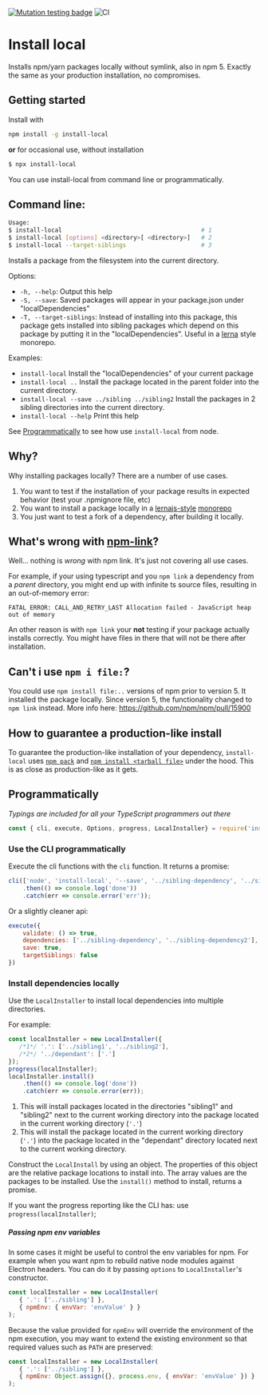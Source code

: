 [![Mutation testing badge](https://img.shields.io/endpoint?style=flat&url=https%3A%2F%2Fbadge-api.stryker-mutator.io%2Fgithub.com%2Fnicojs%2Fnode-install-local%2Fmaster)](https://dashboard.stryker-mutator.io/reports/github.com/nicojs/node-install-local/master)
![CI](https://github.com/nicojs/node-install-local/workflows/CI/badge.svg)

# Install local

Installs npm/yarn packages locally without symlink, also in npm 5. Exactly the same as your production installation, no compromises.

## Getting started

Install with

```bash
npm install -g install-local
```

**or** for occasional use, without installation

```bash
$ npx install-local
```

You can use install-local from command line or programmatically.

## Command line:

```bash
Usage: 
$ install-local                                       # 1
$ install-local [options] <directory>[ <directory>]   # 2
$ install-local --target-siblings                     # 3
```

Installs a package from the filesystem into the current directory.

Options:


* `-h, --help`: Output this help
* `-S, --save`: Saved packages will appear in your package.json under "localDependencies"
* `-T, --target-siblings`: Instead of installing into this package, this package gets installed into sibling packages
which depend on this package by putting it in the "localDependencies".
Useful in a [lerna](https://github.com/lerna/lerna) style monorepo.

Examples:
* `install-local`
Install the "localDependencies" of your current package
* `install-local ..`
Install the package located in the parent folder into the current directory.
* `install-local --save ../sibling ../sibling2`
Install the packages in 2 sibling directories into the current directory.
* `install-local --help`
Print this help

See [Programmatically](#programmatically) to see how use `install-local` from node.

## Why?

Why installing packages locally? There are a number of use cases.

1. You want to test if the installation of your package results in expected behavior (test your .npmignore file, etc)
1. You want to install a package locally in a [lernajs-style](http://lernajs.io/) [monorepo](https://github.com/babel/babel/blob/master/doc/design/monorepo.md)
1. You just want to test a fork of a dependency, after building it locally.

## What's wrong with [npm-link](https://docs.npmjs.com/cli/link)?

Well... nothing is _wrong_ with npm link. It's just not covering all use cases. 

For example, if your using typescript and you `npm link` a dependency from a _parent_ directory, you might end up with infinite ts source files, resulting in an out-of-memory error:

```
FATAL ERROR: CALL_AND_RETRY_LAST Allocation failed - JavaScript heap out of memory
```

An other reason is with `npm link` your **not** testing if your package actually installs correctly. You might have files in there that will not be there after installation.

## Can't i use `npm i file:`?

You could use `npm install file:..` versions of npm prior to version 5. It installed the package locally. Since version 5, the functionality changed to `npm link` instead. More info here: https://github.com/npm/npm/pull/15900

## How to guarantee a production-like install

To guarantee the production-like installation of your dependency, `install-local` uses [`npm pack`](https://docs.npmjs.com/cli/pack) and [`npm install <tarball file>`](https://docs.npmjs.com/cli/install) under the hood. This is as close as production-like as it gets.

## Programmatically

_Typings are included for all your TypeScript programmers out there_

```javascript
const { cli, execute, Options, progress, LocalInstaller} = require('install-local');
```

### Use the CLI programmatically

Execute the cli functions with the `cli` function. It returns a promise:

```javascript
cli(['node', 'install-local', '--save', '../sibling-dependency', '../sibling-dependency2'])
    .then(() => console.log('done'))
    .catch(err => console.error('err'));
```

Or a slightly cleaner api:

```javascript
execute({ 
    validate: () => true, 
    dependencies: ['../sibling-dependency', '../sibling-dependency2'], 
    save: true, 
    targetSiblings: false 
})
```

### Install dependencies locally

Use the `LocalInstaller` to install local dependencies into multiple directories.

For example:

```javascript
const localInstaller = new LocalInstaller({
   /*1*/ '.': ['../sibling1', '../sibling2'],
   /*2*/ '../dependant': ['.']
});
progress(localInstaller);
localInstaller.install()
    .then(() => console.log('done'))
    .catch(err => console.error(err));
```

1. This will install packages located in the directories "sibling1" and "sibling2" next to the current working directory into the package located in the current working directory (`'.'`) 
2. This will install the package located in the current working directory (`'.'`) into the package located in 
the "dependant" directory located next to the current working directory.

Construct the `LocalInstall` by using an object. The properties of this object are the relative package locations to install into. The array values are the packages to be installed. Use the `install()` method to install, returns a promise.

If you want the progress reporting like the CLI has: use `progress(localInstaller)`; 

##### Passing npm env variables

In some cases it might be useful to control the env variables for npm. For example when you want npm to rebuild native node modules against Electron headers. You can do it by passing `options` to `LocalInstaller`'s constructor.

```javascript
const localInstaller = new LocalInstaller(
   { '.': ['../sibling'] },
   { npmEnv: { envVar: 'envValue' } }
);
```

Because the value provided for `npmEnv` will override the environment of the npm execution, you may want to extend the existing environment so that required values such as `PATH` are preserved:

```javascript
const localInstaller = new LocalInstaller(
   { '.': ['../sibling'] },
   { npmEnv: Object.assign({}, process.env, { envVar: 'envValue' }) }
);
```
